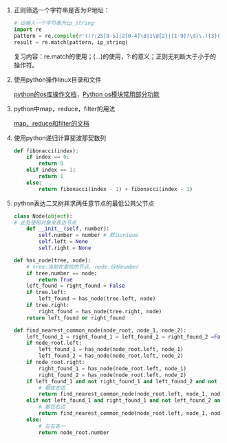 1. 正则筛选一个字符串是否为IP地址：
    ``` python
    # 设输入一个字符串为ip_string
    import re
    pattern = re.compile(r'((?:25[0-5]|2[0-4]\d|1\d{2}|[1-9]?\d)\.){3}(?:25[0-5]|2[0-4]\d|1\d{2}|[1-9]?\d)$')
    result = re.match(pattern, ip_string)
    ```
    复习内容：re.match的使用；(...)的使用，?:的意义；正则无判断大于小于的操作符。

1. 使用python操作linux目录和文件

    [python的os库操作文档](https://docs.python.org/3/library/os.html)，[Python os模块常用部分功能](http://developer.51cto.com/art/201003/186045.htm)

1. python中map，reduce，filter的用法

    [map、reduce和filter的文档](http://book.pythontips.com/en/latest/map_filter.html)

1. 使用python递归计算斐波那契数列
    ``` python
    def fibonacci(index):
        if index == 0:
            return 0
        elif index == 1:
            return 1
        else:
            return fibonacci(index - 1) + fibonacci(index - 1)
    ```

1. python表达二叉树并求两任意节点的最低公共父节点
    ``` python
    class Node(object):
    # 此处使用对象来表达节点
        def __init__(self, number):
            self.number = number # 默认unique
            self.left = None
            self.right = None

    def has_node(tree, node): 
        # tree:当前在查找的节点, node:目标number 
        if tree.number == node: 
            return True
        left_found = right_found = False
        if tree.left:
            left_found = has_node(tree.left, node)
        if tree.right:
            right_found = has_node(tree.right, node)
        return left_found or right_found

    def find_nearest_common_node(node_root, node_1, node_2):
        left_found_1 = right_found_1 = left_found_2 = right_found_2 =False
        if node_root.left:
            left_found_1 = has_node(node_root.left, node_1)
            left_found_2 = has_node(node_root.left, node_2)
        if node_root.right:
            right_found_1 = has_node(node_root.left, node_1)
            right_found_2 = has_node(node_root.left, node_2)
        if left_found_1 and not right_found_1 and left_found_2 and not right_found_2:
            # 都在左边
            return find_nearest_common_node(node_root.left, node_1, node_2)
        elif not left_found_1 and right_found_1 and not left_found_2 and right_found_2:
            # 都在右边
            return find_nearest_common_node(node_root.left, node_1, node_2)
        else:
            # 左右各一
            return node_root.number
    ```
